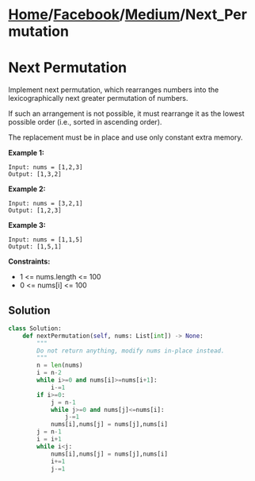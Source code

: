 # [Home](./../..)/[Facebook](./..)/[Medium](./)/Next_Permutation
<h1>Next Permutation</h1>

<p>
Implement next permutation, which rearranges numbers into the lexicographically next greater permutation of numbers.

If such an arrangement is not possible, it must rearrange it as the lowest possible order (i.e., sorted in ascending order).

The replacement must be in place and use only constant extra memory.

</p>

<b>Example 1:</b>

    Input: nums = [1,2,3]
    Output: [1,3,2]
    
<b>Example 2:</b>

    Input: nums = [3,2,1]
    Output: [1,2,3]
    
<b>Example 3:</b>

    Input: nums = [1,1,5]
    Output: [1,5,1]

<b>Constraints:</b>

- 1 <= nums.length <= 100
- 0 <= nums[i] <= 100

<h2>Solution</h2>

```python
class Solution:
    def nextPermutation(self, nums: List[int]) -> None:
        """
        Do not return anything, modify nums in-place instead.
        """
        n = len(nums)
        i = n-2
        while i>=0 and nums[i]>=nums[i+1]:
            i-=1
        if i>=0:
            j = n-1
            while j>=0 and nums[j]<=nums[i]:
                j-=1
            nums[i],nums[j] = nums[j],nums[i]
        j = n-1
        i = i+1
        while i<j:
            nums[i],nums[j] = nums[j],nums[i]
            i+=1
            j-=1
```
